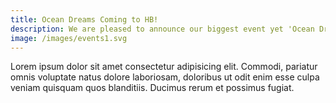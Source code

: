```yaml
---
title: Ocean Dreams Coming to HB!
description: We are pleased to announce our biggest event yet 'Ocean Dreams'. Join us for our artisan's machinations to come to life. Inspired by ocean tales of wonder and mystery. Let us share our imaginations in the form of our favorite icey delights on a hot summer night in Huntington Beach.
image: /images/events1.svg
---
```

Lorem ipsum dolor sit amet consectetur adipisicing elit. Commodi, pariatur omnis voluptate natus dolore laboriosam, doloribus ut odit enim esse culpa veniam quisquam quos blanditiis. Ducimus rerum et possimus fugiat.